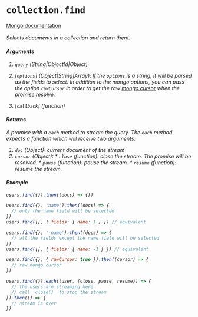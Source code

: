 # `collection.find`

[Mongo documentation <i class="fa fa-external-link" style="position: relative; top: 2px;" />](http://mongodb.github.io/node-mongodb-native/2.0/api/Collection.html#find)

Selects documents in a collection and return them.

#### Arguments

1. `query` *(String|ObjectId|Object)*

2. [`options`] *(Object|String|Array)*: If the `options` is a string, it will be parsed as the fields to select.
In addition to the mongo options, you can pass the option `rawCursor` in order to get the raw [mongo cursor](http://mongodb.github.io/node-mongodb-native/2.0/api/Cursor.html) when the promise resolve.

3. [`callback`] *(function)*

#### Returns

A promise with a `each` method to stream the query.
The `each` method expects a function which will receive two arguments:
  1. `doc` *(Object)*: current document of the stream
  2. `cursor` *(Object)*:
    * `close` *(function)*: close the stream. The promise will be resolved.
    * `pause` *(function)*: pause the stream.
    * `resume` *(function)*: resume the stream.

#### Example

```js
users.find({}).then((docs) => {})
```
```js
users.find({}, 'name').then((docs) => {
  // only the name field will be selected
})
users.find({}, { fields: { name: 1 } }) // equivalent

users.find({}, '-name').then((docs) => {
  // all the fields except the name field will be selected
})
users.find({}, { fields: { name: -1 } }) // equivalent
```
```js
users.find({}, { rawCursor: true }).then((cursor) => {
  // raw mongo cursor
})
```
```js
users.find({}).each((user, {close, pause, resume}) => {
  // the users are streaming here
  // call `close()` to stop the stream
}).then(() => {
  // stream is over
})
```
